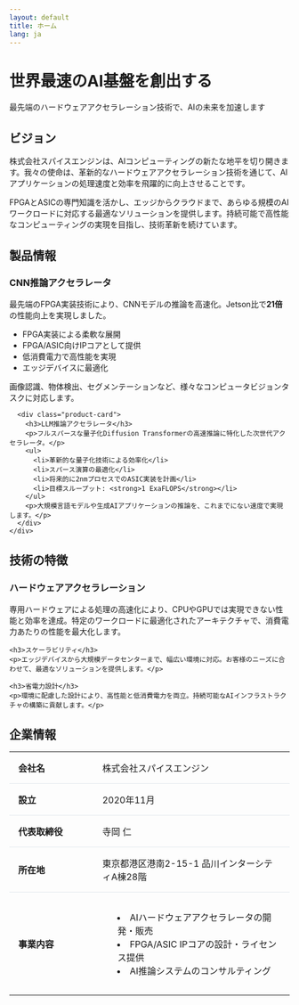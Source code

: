 ```yaml
---
layout: default
title: ホーム
lang: ja
---
```


<div class="hero">
  <div class="container">
    <h1>世界最速のAI基盤を創出する</h1>
    <p>最先端のハードウェアアクセラレーション技術で、AIの未来を加速します</p>
  </div>
</div>

<div class="container">
  <section id="vision">
    <h2>ビジョン</h2>
    <p>株式会社スパイスエンジンは、AIコンピューティングの新たな地平を切り開きます。我々の使命は、革新的なハードウェアアクセラレーション技術を通じて、AIアプリケーションの処理速度と効率を飛躍的に向上させることです。</p>
    <p>FPGAとASICの専門知識を活かし、エッジからクラウドまで、あらゆる規模のAIワークロードに対応する最適なソリューションを提供します。持続可能で高性能なコンピューティングの実現を目指し、技術革新を続けています。</p>
  </section>

  <section id="products">
    <h2>製品情報</h2>
    <div class="product-grid">
      <div class="product-card">
        <h3>CNN推論アクセラレータ</h3>
        <p>最先端のFPGA実装技術により、CNNモデルの推論を高速化。Jetson比で<strong>21倍</strong>の性能向上を実現しました。</p>
        <ul>
          <li>FPGA実装による柔軟な展開</li>
          <li>FPGA/ASIC向けIPコアとして提供</li>
          <li>低消費電力で高性能を実現</li>
          <li>エッジデバイスに最適化</li>
        </ul>
        <p>画像認識、物体検出、セグメンテーションなど、様々なコンピュータビジョンタスクに対応します。</p>
      </div>

      <div class="product-card">
        <h3>LLM推論アクセラレータ</h3>
        <p>フルスパースな量子化Diffusion Transformerの高速推論に特化した次世代アクセラレータ。</p>
        <ul>
          <li>革新的な量子化技術による効率化</li>
          <li>スパース演算の最適化</li>
          <li>将来的に2nmプロセスでのASIC実装を計画</li>
          <li>目標スループット: <strong>1 ExaFLOPS</strong></li>
        </ul>
        <p>大規模言語モデルや生成AIアプリケーションの推論を、これまでにない速度で実現します。</p>
      </div>
    </div>
  </section>

  <section id="technology">
    <h2>技術の特徴</h2>
    <h3>ハードウェアアクセラレーション</h3>
    <p>専用ハードウェアによる処理の高速化により、CPUやGPUでは実現できない性能と効率を達成。特定のワークロードに最適化されたアーキテクチャで、消費電力あたりの性能を最大化します。</p>

    <h3>スケーラビリティ</h3>
    <p>エッジデバイスから大規模データセンターまで、幅広い環境に対応。お客様のニーズに合わせて、最適なソリューションを提供します。</p>

    <h3>省電力設計</h3>
    <p>環境に配慮した設計により、高性能と低消費電力を両立。持続可能なAIインフラストラクチャの構築に貢献します。</p>
  </section>

  <section id="company">
    <h2>企業情報</h2>
    <table style="width: 100%; border-collapse: collapse; margin-top: 1rem;">
      <tr style="border-bottom: 1px solid #E1E8ED;">
        <td style="padding: 1rem; font-weight: bold; width: 30%;">会社名</td>
        <td style="padding: 1rem;">株式会社スパイスエンジン</td>
      </tr>
      <tr style="border-bottom: 1px solid #E1E8ED;">
        <td style="padding: 1rem; font-weight: bold;">設立</td>
        <td style="padding: 1rem;">2020年11月</td>
      </tr>
      <tr style="border-bottom: 1px solid #E1E8ED;">
        <td style="padding: 1rem; font-weight: bold;">代表取締役</td>
        <td style="padding: 1rem;">寺岡 仁</td>
      </tr>
      <tr style="border-bottom: 1px solid #E1E8ED;">
        <td style="padding: 1rem; font-weight: bold;">所在地</td>
        <td style="padding: 1rem;">東京都港区港南2-15-1 品川インターシティA棟28階</td>
      </tr>
      <tr>
        <td style="padding: 1rem; font-weight: bold;">事業内容</td>
        <td style="padding: 1rem;">
          <ul style="list-style-position: inside;">
            <li>AIハードウェアアクセラレータの開発・販売</li>
            <li>FPGA/ASIC IPコアの設計・ライセンス提供</li>
            <li>AI推論システムのコンサルティング</li>
          </ul>
        </td>
      </tr>
    </table>
  </section>

</div>
